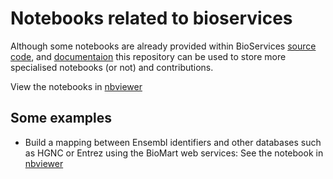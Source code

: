 Notebooks related to bioservices
=================================

Although some notebooks are already provided within BioServices [source code](https://github.com/cokelaer/bioservices),  and [documentaion](http://pythonhosted.org//bioservices/)
this repository can be used to store more specialised notebooks (or not) and contributions.

View the notebooks in [nbviewer](http://nbviewer.ipython.org/github/bioservices/notebooks/tree/master/)



Some examples
------------------

* Build a mapping between Ensembl identifiers and other databases such as HGNC or Entrez using the BioMart web services:
  See the notebook in [nbviewer](http://nbviewer.ipython.org/github/bioservices/notebooks/tree/master/biomart/ensembl.ipynb)

